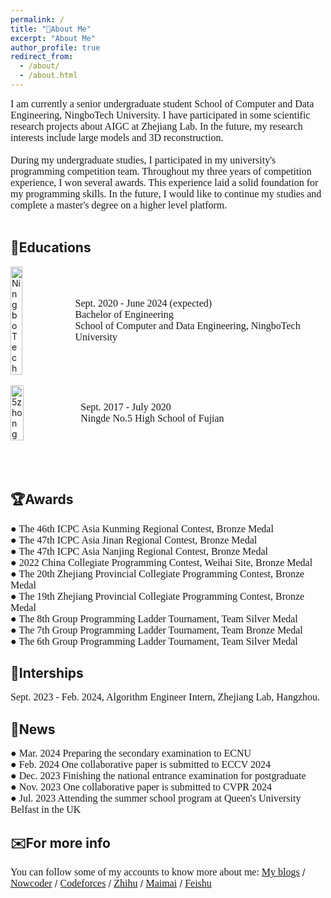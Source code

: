 ```yaml
---
permalink: /
title: "👋About Me"
excerpt: "About Me"
author_profile: true
redirect_from: 
  - /about/
  - /about.html
---
```

<font face=consolas size=3>I am currently a senior undergraduate student School of Computer and Data Engineering, NingboTech University. I have participated in some scientific research projects about AIGC at Zhejiang Lab. In the future, my research interests include large models and 3D reconstruction.<br /><br />
During my undergraduate studies, I participated in my university's programming competition team. Throughout my three years of competition experience, I won several awards. This experience laid a solid foundation for my programming skills. In the future, I would like to continue my studies and complete a master's degree on a higher level platform. </font><br /><br />


📖Educations
------
<div style="display:flex; align-items:center;"> <img src="https://img1.cfw.cn/20003/da5144b1cb34/4aa22422-05a5-4795-a63e-fcccea1626d1_300x300.jpg" alt="NingboTech" style="width:20%; height:20%; margin-right:10px;"> <span style="font-family:consolas; font-size:12pt;"> <font face="consolas" size="3">Sept. 2020 - June 2024 (expected)<br> Bachelor of Engineering<br> School of Computer and Data Engineering, NingboTech University</font> </span> </div>
<br />
<div style="display:flex; align-items:center;"> <img src="https://tse4-mm.cn.bing.net/th/id/OIP-C.i3bSymp6uhhTR_ZlxM9i2AAAAA?w=175&h=180&c=7&r=0&o=5&pid=1.7" alt="5zhong" style="width:20.3%; height:18.5%; margin-right:10px;"> <span style="font-family:consolas; font-size:12pt;"> <font face="consolas" size="3">Sept. 2017 - July 2020<br> Ningde No.5 High School of Fujian</font> </span> </div>
<br /><br /><br />


🏆Awards
------
<font face=consolas size=3> ● The 46th ICPC Asia Kunming Regional Contest, Bronze Medal<br />
● The 47th ICPC Asia Jinan Regional Contest, Bronze Medal<br />
● The 47th ICPC Asia Nanjing Regional Contest, Bronze Medal<br />
● 2022 China Collegiate Programming Contest, Weihai Site, Bronze Medal<br />
● The 20th Zhejiang Provincial Collegiate Programming Contest, Bronze Medal<br />
● The 19th Zhejiang Provincial Collegiate Programming Contest, Bronze Medal<br />
● The 8th Group Programming Ladder Tournament, Team Silver Medal<br />
● The 7th Group Programming Ladder Tournament, Team Bronze Medal<br />
● The 6th Group Programming Ladder Tournament, Team Silver Medal</font>
<br />

💼Interships
------
<font face=consolas size=3>Sept. 2023 - Feb. 2024, Algorithm Engineer Intern, Zhejiang Lab, Hangzhou.</font>
<br />

📰News
------
<font face=consolas size=3>● Mar. 2024 Preparing the secondary examination to ECNU<br />
● Feb. 2024 One collaborative paper is submitted to ECCV 2024<br />
● Dec. 2023 Finishing the national entrance examination for postgraduate<br />
● Nov. 2023 One collaborative paper is submitted to CVPR 2024<br />
● Jul. 2023 Attending the summer school program at Queen's University Belfast in the UK</font>
<br />

✉️For more info
------
<font face=consolas size=3>You can follow some of my accounts to know more about me:</font>
 [<font face=consolas size=3>My blogs</font>](https://eastpage.tech)    / [<font face=consolas size=3>Nowcoder</font>](https://ac.nowcoder.com/acm/contest/profile/946259811)   /  [<font face=consolas size=3>Codeforces</font>](https://codeforces.com/profile/EastGod)   /  [<font face=consolas size=3>Zhihu</font>](https://www.zhihu.com/people/markxian-sheng-41)     /        [<font face=consolas size=3>Maimai</font>](https://maimai.cn/profile/detail?dstu=236043030)  /   [<font face=consolas size=3>Feishu</font>](https://github.com/East-Hu/Eastpage.github.io/blob/master/images/feishu.jpg)
